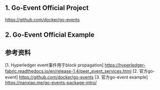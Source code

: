 ## 1. Go-Event Official Project

https://github.com/docker/go-events



## 2. Go-Event Official Example









## 参考资料
[1. Hyperledger event事件用于block propagation] https://hyperledger-fabric.readthedocs.io/en/release-1.4/peer_event_services.html
[2. 官方go-event] https://github.com/docker/go-events
[3. 官方go-event example] https://nanxiao.me/go-events-package-intro/